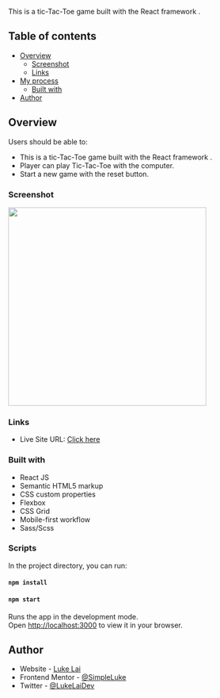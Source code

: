 
This is a tic-Tac-Toe game built with the React framework .

## Table of contents

- [Overview](#overview)
  - [Screenshot](#screenshot)
  - [Links](#links)
- [My process](#my-process)
  - [Built with](#built-with)
- [Author](#author)



## Overview

Users should be able to:

- This is a tic-Tac-Toe game built with the React framework . 
- Player can play Tic-Tac-Toe with the computer. 
- Start a new game with the reset button.

### Screenshot

<img src="./preview.png" width="400" />


### Links

- Live Site URL: [Click here](https://steady-kelpie-2829ee.netlify.app/)

### Built with

- React JS
- Semantic HTML5 markup
- CSS custom properties
- Flexbox
- CSS Grid
- Mobile-first workflow
- Sass/Scss

### Scripts

In the project directory, you can run:

#### `npm install`
#### `npm start`

Runs the app in the development mode.\
Open [http://localhost:3000](http://localhost:3000) to view it in your browser.

## Author

- Website - [Luke Lai](https://lukelai.tech/)
- Frontend Mentor - [@SimpleLuke](https://www.frontendmentor.io/profile/SimpleLuke)
- Twitter - [@LukeLaiDev](https://www.twitter.com/LukeLaiDev)

